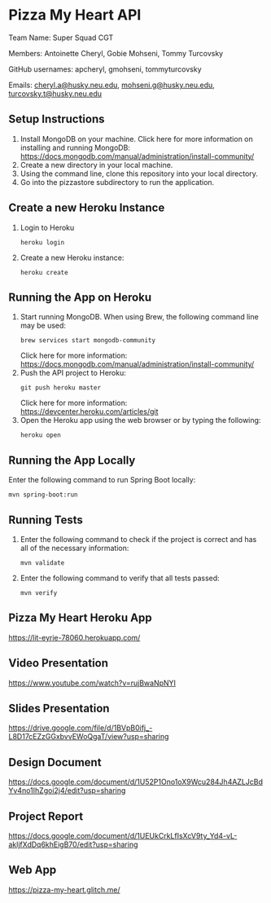 # Pizza My Heart API

Team Name: Super Squad CGT

Members: Antoinette Cheryl, Gobie Mohseni, Tommy Turcovsky

GitHub usernames: apcheryl, gmohseni, tommyturcovsky

Emails: cheryl.a@husky.neu.edu, mohseni.g@husky.neu.edu, turcovsky.t@husky.neu.edu 



## Setup Instructions

1. Install MongoDB on your machine. 
   Click here for more information on installing and running MongoDB: 
   https://docs.mongodb.com/manual/administration/install-community/
2. Create a new directory in your local machine.
3. Using the command line, clone this repository into your local directory.
4. Go into the pizzastore subdirectory to run the application.


## Create a new Heroku Instance

1. Login to Heroku
   ```
   heroku login
   ```
2. Create a new Heroku instance:
   ```
   heroku create
   ```


## Running the App on Heroku

1. Start running MongoDB. 
   When using Brew, the following command line may be used:
   ```
   brew services start mongodb-community
   ```
   Click here for more information:
   https://docs.mongodb.com/manual/administration/install-community/
2. Push the API project to Heroku:
   ```
   git push heroku master
   ```
   Click here for more information:
   https://devcenter.heroku.com/articles/git
3. Open the Heroku app using the web browser or by typing the following:
   ```
   heroku open
   ```


## Running the App Locally

Enter the following command to run Spring Boot locally:
   ```
   mvn spring-boot:run
   ```


## Running Tests

1. Enter the following command to check if the project is correct and has all of the necessary information:
   ```
   mvn validate
   ```
2. Enter the following command to verify that all tests passed:
   ```
   mvn verify
   ```




## Pizza My Heart Heroku App

https://lit-eyrie-78060.herokuapp.com/



## Video Presentation

https://www.youtube.com/watch?v=rujBwaNpNYI



## Slides Presentation
https://drive.google.com/file/d/1BVpB0ifj_-L8D17cEZzGGxbvvEWoQgaT/view?usp=sharing



## Design Document

https://docs.google.com/document/d/1U52P1Ono1oX9Wcu284Jh4AZLJcBdYv4no1IhZgoi2j4/edit?usp=sharing



## Project Report

https://docs.google.com/document/d/1UEUkCrkLfIsXcV9ty_Yd4-vL-akljfXdDq6khEigB70/edit?usp=sharing


## Web App

https://pizza-my-heart.glitch.me/



